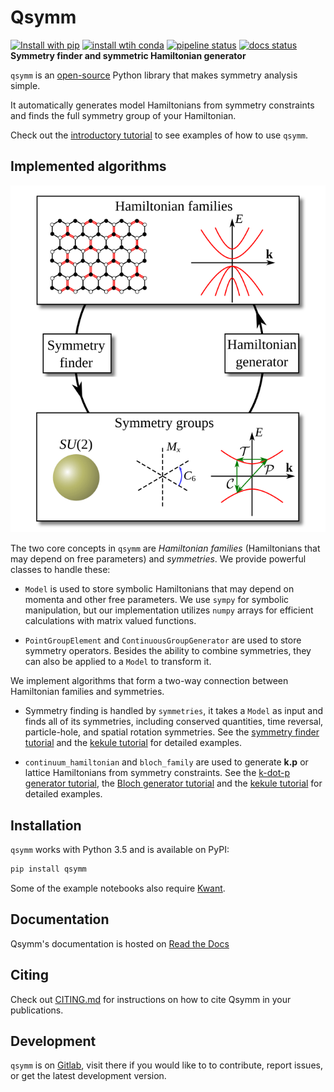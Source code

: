 # Qsymm

[![Install with pip](https://img.shields.io/pypi/v/qsymm.svg)](https://pypi.python.org/pypi/qsymm)
[![install wtih conda](https://img.shields.io/badge/install%20with-conda-green.svg)](https://anaconda.org/conda-forge/qsymm)
[![pipeline status](https://gitlab.kwant-project.org/qt/qsymm/badges/master/pipeline.svg)](https://gitlab.kwant-project.org/qt/qsymm/commits/master)
[![docs status](https://readthedocs.org/projects/pip/badge/?version=latest&style=flat)](https://qsymm.readthedocs.io/en/latest/)
**Symmetry finder and symmetric Hamiltonian generator**

`qsymm` is an [open-source](LICENSE) Python library that makes symmetry analysis simple.

It automatically generates model Hamiltonians from symmetry constraints
and finds the full symmetry group of your Hamiltonian.

Check out the [introductory tutorial][basic_tutorial] to see examples of how to use `qsymm`.

## Implemented algorithms

![summary of methods](summary.svg "Summary of methods")

The two core concepts in `qsymm` are _Hamiltonian families_ (Hamiltonians that may depend on
free parameters) and _symmetries_. We provide powerful classes to handle these:

+ `Model` is used to store symbolic Hamiltonians that may depend on momenta and other free parameters.
  We use `sympy` for symbolic manipulation, but our implementation utilizes `numpy` arrays for
  efficient calculations with matrix valued functions.

+ `PointGroupElement` and `ContinuousGroupGenerator` are used to store symmetry operators.
  Besides the ability to combine symmetries, they can also be applied to a `Model` to transform it.

We implement algorithms that form a two-way connection between Hamiltonian families and symmetries.

+ Symmetry finding is handled by `symmetries`, it takes a `Model` as input and finds all of its symmetries,
  including conserved quantities, time reversal, particle-hole, and spatial rotation symmetries.
  See the [symmetry finder tutorial][symmetry_finder_tutorial] and the
  [kekule tutorial][kekule_tutorial] for detailed examples.

+ `continuum_hamiltonian` and `bloch_family` are used to generate __k.p__ or lattice Hamiltonians
  from symmetry constraints. See the [k-dot-p generator tutorial][kdotp_generator_tutorial],
  the [Bloch generator tutorial][bloch_generator_tutorial] and the
  [kekule tutorial][kekule_tutorial] for detailed examples.

## Installation
`qsymm` works with Python 3.5 and is available on PyPI:
```bash
pip install qsymm
```

Some of the example notebooks also require [Kwant](https://kwant-project.org/).

## Documentation
Qsymm's documentation is hosted on [Read the Docs](https://qsymm.readthedocs.io/en/latest/)

## Citing
Check out [CITING.md](CITING.md) for instructions on how to cite Qsymm in your publications.

## Development
`qsymm` is on [Gitlab](https://gitlab.kwant-project.org/qt/qsymm), visit there if you would
like to to contribute, report issues, or get the latest development version.


[basic_tutorial]: https://qsymm.readthedocs.io/en/latest/tutorial/basics.html
[symmetry_finder_tutorial]: https://qsymm.readthedocs.io/en/latest/tutorial/symmetry_finder.html
[bloch_generator_tutorial]: https://qsymm.readthedocs.io/en/latest/tutorial/bloch_generator.html
[kdotp_generator_tutorial]: https://qsymm.readthedocs.io/en/latest/tutorial/kdotp_generator.html
[kekule_tutorial]: https://qsymm.readthedocs.io/en/latest/tutorial/kekule.html
